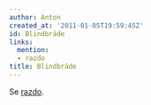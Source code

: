 ```yaml
---
author: Anton
created_at: '2011-01-05T19:59:45Z'
id: Blindbräde
links:
  mention:
  - razdo
title: Blindbräde
---
```


Se [razdo].

  [razdo]: razdo
